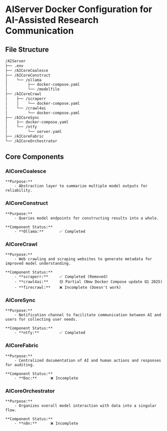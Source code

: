# AIServer Docker Configuration for AI-Assisted Research Communication

## File Structure
```bash
/AIServer
├── .env
├── /AICoreCoalesce
├── /AICoreConstruct
│    └── /ollama
│         ├── docker-compose.yaml
│         └── /modelfile
├── /AICoreCrawl
│    ├── /scraperr
│    │    └── docker-compose.yaml
│    └── /crawl4ai
│         └── docker-compose.yaml
├── /AICoreSync
│    ├── docker-compose.yaml
│    └── /ntfy
│         └── server.yaml
├── /AICoreFabric
└── /AICoreOrchestrator
```

## Core Components

### AICoreCoalesce
	**Purpose:**
		- Abstraction layer to summarize multiple model outputs for reliability.

### AICoreConstruct
	**Purpose:**
		- Queries model endpoints for constructing results into a whole.

	**Component Status:**
		- **Ollama:**		✅ Completed

### AICoreCrawl
	**Purpose:**
		- Web crawling and scraping websites to generate metadata for improved model understanding.

	**Component Status:**
		- **scraperr:**		✅ Completed (Removed)
		- **crawl4ai:**		🟡 Partial (New Docker Compose update Q1 2025)
		- **firecrawl:**	❌ Incomplete (Doesn't work)

### AICoreSync
	**Purpose:**
		- Notification channel to facilitate communication between AI and users for collecting user needs.

	**Component Status:**
		- **ntfy:** 		✅ Completed

### AICoreFabric
	**Purpose:**
		- Centralized documentation of AI and human actions and responses for auditing.

	**Component Status:**
		- **Doc:** 		❌ Incomplete

### AICoreOrchestrator
	**Purpose:**
		- Organizes overall model interaction with data into a singular flow.

	**Component Status:**
		- **n8n:** 		❌ Incomplete


